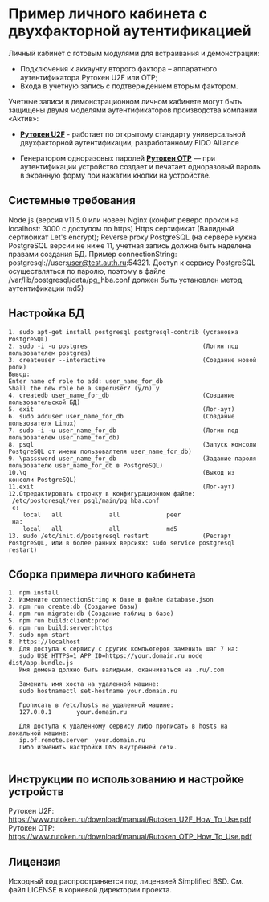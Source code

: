 # Пример личного кабинета с двухфакторной аутентификацией
Личный кабинет с готовым модулями для встраивания и демонстрации:
- Подключения к аккаунту второго фактора – аппаратного аутентификатора Рутокен U2F или OTP;
- Входа в учетную запись с подтверждением вторым фактором.

Учетные записи в демонстрационном личном кабинете могут быть защищены двумя моделями аутентификаторов производства компании «Актив»:
- [**Рутокен U2F**](https://www.rutoken.ru/products/all/rutoken-u2f/ "**Рутокен U2F**") - работает по открытому стандарту универсальной двухфакторной аутентификации, разработанному FIDO Alliance

- Генератором одноразовых паролей [**Рутокен OTP**](https://www.rutoken.ru/products/all/rutoken-otp/ "**Рутокен OTP**") — при аутентификации устройство создает и печатает одноразовый пароль в экранную форму при нажатии кнопки на устройстве.

## Системные требования

Node js (версия v11.5.0 или новее)
Nginx (конфиг реверс прокси на localhost: 3000 с доступом по https)
Https сертификат (Валидный сертификат Let's encrypt);
Reverse proxy
PostgreSQL (на сервере нужна PostgreSQL версии не ниже 11, учетная запись должна быть наделена правами создания БД. Пример connectionString: postgresql://user:user@test.auth.ru:54321. Доступ к сервису PostgreSQL осуществляться по паролю, поэтому в файле /var/lib/postgresql/data/pg_hba.conf должен быть установлен метод аутентификации md5)

## Настройка БД

```
1. sudo apt-get install postgresql postgresql-contrib (установка PostgreSQL)
2. sudo -i -u postgres                                (Логин под пользователем postgres)
3. createuser --interactive                           (Создание новой роли)
Вывод:
Enter name of role to add: user_name_for_db
Shall the new role be a superuser? (y/n) y
4. createdb user_name_for_db                          (Создание пользовательской БД)
5. exit                                               (Лог-аут)
6. sudo adduser user_name_for_db                      (Создание пользователя Linux)
7. sudo -i -u user_name_for_db                        (Логин под пользователем user_name_for_db)
8. psql                                               (Запуск консоли PostgreSQL от имени пользовалтеля user_name_for_db)
9. \passsword user_name_for_db                        (Задание пароля пользователю user_name_for_db в PostgreSQL)
10.\q                                                 (Выход из консоли PostgreSQL)
11.exit                                               (Лог-аут)
12.Отредактировать строчку в конфигурационном файле:
 /etc/postgresql/ver_psql/main/pg_hba.conf
 с:
    local   all             all             peer          
 на:
    local   all             all             md5
13. sudo /etc/init.d/postgresql restart               (Рестарт PostgreSQL, или в более ранних версиях: sudo service postgresql restart)
```

## Сборка примера личного кабинета
```
1. npm install
2. Измените connectionString к базе в файле database.json
3. npm run create:db (Создание базы)
4. npm run migrate:db (Создание таблиц в базе)
5. npm run build:client:prod
6. npm run build:server:https
7. sudo npm start
8. https://localhost
9. Для доступа к сервису с других компьютеров заменить шаг 7 на:
   sudo USE_HTTPS=1 APP_ID=https://your.domain.ru node dist/app.bundle.js
   Имя домена должно быть валидным, оканчиваться на .ru/.com
   
   Заменить имя хоста на удаленной машине:
   sudo hostnamectl set-hostname your.domain.ru
   
   Прописать в /etc/hosts на удаленной машине:
   127.0.0.1       your.domain.ru
   
   Для доступа к удаленному сервису либо прописать в hosts на локальной машине:
   ip.of.remote.server	your.domain.ru
   Либо изменить настройки DNS внутренней сети.
   
```

## Инструкции по использованию и настройке устройств
Рутокен U2F: https://www.rutoken.ru/download/manual/Rutoken_U2F_How_To_Use.pdf
Рутокен OTP: https://www.rutoken.ru/download/manual/Rutoken_OTP_How_To_Use.pdf

## Лицензия
Исходный код распространяется под лицензией Simplified BSD. См. файл LICENSE в корневой директории проекта.